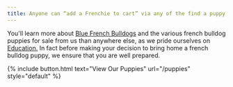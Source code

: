 ```yaml
---
title: Anyone can “add a Frenchie to cart” via any of the find a puppy websites or craigslist scams.
---
```


You'll learn more about [Blue French Bulldogs](/blog/french-bulldog-colors-explained) and the various french bulldog puppies for sale from us than anywhere else, as we pride ourselves on [Education.](/blog) In fact before making your decision to bring home a french bulldog puppy, we ensure that you are well prepared.


{% include button.html text="View Our Puppies" url="/puppies" style="default" %}